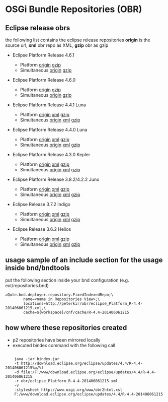 # OSGi Bundle Repositories (OBR)

## Eclipse release obrs 

the following list contains the eclipse release repositories <b>origin</b> is the source url, <b>xml</b> obr repo as XML, <b>gzip</b> obr as gzip 

- Eclipse Platform Release 4.6.1
	- Platform     [origin](http://download.eclipse.org/eclipse/updates/4.6/R-4.6.1-201609071200) [gzip](eclipse_4.6.1_Platform.xml.gz)
	- Simultaneous [origin](http://download.eclipse.org/releases/neon/201609281000/)              [gzip](eclipse_4.6.1_Simultaneous.xml.gz) 

- Eclipse Platform Release 4.6.0 
	- Platform     [origin](http://download.eclipse.org/eclipse/updates/4.6/R-4.6-201606061100)   [gzip](eclipse_4.6.0_Platform.xml.gz)
	- Simultaneous [origin](http://download.eclipse.org/releases/neon/201606221000/)              [gzip](eclipse_4.6.0_Simultaneous.xml.gz) 

- Eclipse Platform Release 4.4.1 Luna                
	- Platform     [origin](http://download.eclipse.org/eclipse/updates/4.4/R-4.4.1-201409250400) [xml](eclipse_4.4.1_Platform.xml)     [gzip](eclipse_4.4.1_Platform.xml.gz)
	- Simultaneous [origin](http://download.eclipse.org/releases/luna/201409261001)               [xml](eclipse_4.4.1_Simultaneous.xml) [gzip](eclipse_4.4.1_Simultaneous.xml.gz) 

- Eclipse Platform Release 4.4.0 Luna
	- Platform     [origin](http://download.eclipse.org/eclipse/updates/4.4/R-4.4-201406061215)   [xml](eclipse_4.4.0_Platform.xml)     [gzip](eclipse_4.4.0_Platform.xml.gz)
	- Simultaneous [origin](http://download.eclipse.org/releases/luna/201406250900)               [xml](eclipse_4.4.0_Simultaneous.xml) [gzip](eclipse_4.4.0_Simultaneous.xml.gz)

- Eclipse Platform Release 4.3.0 Kepler
	- Platform     [origin](http://download.eclipse.org/eclipse/updates/4.3/R-4.3.2-201402211700) [xml](eclipse_4.3.2_Platform.xml)     [gzip](eclipse_4.3.2_Platform.xml.gz)
	- Simultaneous [origin](http://download.eclipse.org/releases/kepler/201402280900)             [xml](eclipse_4.3.2_Simultaneous.xml) [gzip](eclipse_4.3.2_Simultaneous.xml.gz)

- Eclipse Platform Release 3.8.2/4.2.2 Juno
	- Platform     [origin](http://download.eclipse.org/eclipse/updates/3.8/R-3.8.2-201301310800) [xml](eclipse_3.8.2_Platform.xml)     [gzip](eclipse_3.8.2_Platform.xml.gz)
	- Simultaneous [origin](http://download.eclipse.org/releases/juno/201303010900)               [xml](eclipse_3.8.2_Simultaneous.xml) [gzip](eclipse_3.8.2_Simultaneous.xml.gz)

- Eclipse Release 3.7.2 Indigo                
	- Platform     [origin](http://download.eclipse.org/eclipse/updates/3.7/R-3.7.2-201202080800) [xml](eclipse_3.7.2_Platform.xml)     [gzip](eclipse_3.7.2_Platform.xml.gz)
	- Simultaneous [origin](http://download.eclipse.org/releases/indigo/201202240900)             [xml](eclipse_3.7.2_Simultaneous.xml) [gzip](eclipse_3.7.2_Simultaneous.xml.gz)

- Eclipse Release 3.6.2 Helios                
	- Platform     [origin](http://download.eclipse.org/eclipse/updates/3.6/R-3.6.2-201102101200) [xml](eclipse_3.6.2_Platform.xml)     [gzip](eclipse_3.6.2_Platform.xml.gz)
	- Simultaneous [origin](http://download.eclipse.org/releases/helios/201102250900)             [xml](eclipse_3.6.2_Simultaneous.xml) [gzip](eclipse_3.6.2_Simultaneous.xml.gz)
                                                             
	
	
	
## <a name="usage">usage</a> sample of an include section for the usage inside bnd/bndtools

put the following section inside your bnd configuration (e.g. ext/repositories.bnd)

    aQute.bnd.deployer.repository.FixedIndexedRepo;\ 
    		name=<name in Repositories View>;\
    		locations=http://peterkir/obr/eclipse_Platform_R-4.4-201406061215.xml,\
            cache=${workspace}/cnf/cache/R-4.4-201406061215


## how where these repositories created

- p2 repositories have been mirrored locally
- executed bindex command with the following call

<pre><code>
    java -jar bindex.jar
    -t http://download.eclipse.org/eclipse/updates/4.4/R-4.4-201406061215%p/%f
    -d file:/F:/www/download.eclipse.org/eclipse/updates/4.4/R-4.4-201406061215
    -r obr/eclipse_Platform_R-4.4-201406061215.xml
    -v
    -stylesheet http://www.osgi.org/www/obr2html.xsl
    F:/www/download.eclipse.org/eclipse/updates/4.4/R-4.4-201406061215
</code></pre>
